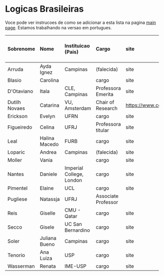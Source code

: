 # Logicas Brasileiras

Voce pode ver instrucoes de como se adicionar a esta lista na pagina [main page](https://womeninlogic.github.io/WiLSpreadsheets/). Estamos trabalhando na versao em portugues.

| Sobrenome | Nome | Instituicao (Pais) | Cargo | site | Areas (separar por virgulas) | 
|:-|:-|:-|:-|:-|:-|
Arruda | Ayda Ignez | Campinas | (falecida) | site | areas
Blasio | Carolina |  | cargo | site | areas
D'Otaviano | Itala | CLE, Campinas | Professora Emerita | site | areas
Dutilh Novaes | Catarina | VU, Amsterdam | Chair of Research | https://www.cdutilhnovaes.com/| areas
Erickson | Evelyn | UFRN | cargo | site | areas
Figueiredo | Celina | UFRJ | Professora titular | site | areas
Leal | Halina Macedo | FURB |cargo | site | areas
Loparic | Andrea | Campinas | (falecida) | site | areas
Moller | Vania | |  cargo | site | areas
Nantes | Daniele | Imperial College, London | cargo | site | areas
Pimentel | Elaine | UCL |cargo | site | areas
Pugliese | Natassja | UFRJ | Associate Professor |  | 
Reis | Giselle | CMU - Qatar | cargo | site | areas
Secco | Gisele | UC San Bernardino | cargo | site | areas
Soler | Juliana Bueno | Campinas | cargo | site | areas
Tenorio | Ana Luiza | USP | cargo | site | areas
Wasserman | Renata | IME-USP | cargo | site  | areas
